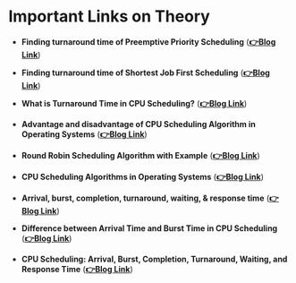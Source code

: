 # Important Links on Theory

- **Finding turnaround time of Preemptive Priority Scheduling** (**[👉Blog Link](https://www.javatpoint.com/os-preemptive-priority-scheduling)**)
- **Finding turnaround time of Shortest Job First Scheduling** (**[👉Blog Link](http://www.hexainclude.com/shortest-job-first-sjf/)**)
- **What is Turnaround Time in CPU Scheduling?** (**[👉Blog Link](https://www.shiksha.com/online-courses/articles/turnaround-time-in-cpu-scheduling/)**)
- **Advantage and disadvantage of CPU Scheduling Algorithm in Operating Systems** (**[👉Blog Link](https://www.geeksforgeeks.org/cpu-scheduling-in-operating-systems/)**)
- **Round Robin Scheduling Algorithm with Example** (**[👉Blog Link](https://www.guru99.com/round-robin-scheduling-example.html)**)
- **CPU Scheduling Algorithms in Operating Systems** (**[👉Blog Link](https://www.guru99.com/cpu-scheduling-algorithms.html)**)
- **Arrival, burst, completion, turnaround, waiting, & response time** (**[👉Blog Link](https://www.educative.io/answers/arrival-burst-completion-turnaround-waiting-response-time)**)

- **Difference between Arrival Time and Burst Time in CPU Scheduling** (**[👉Blog Link](https://www.geeksforgeeks.org/difference-between-arrival-time-and-burst-time-in-cpu-scheduling/)**)

- **CPU Scheduling: Arrival, Burst, Completion, Turnaround, Waiting, and Response Time** (**[👉Blog Link](https://www.baeldung.com/cs/cpu-scheduling)**)
